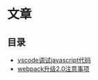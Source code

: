 # 文章

## 目录
* [vscode调试javascript代码](./articles/vscode_debug.md)
* [webpack升级2.0注意事项](./articles/webpack_version.md)
